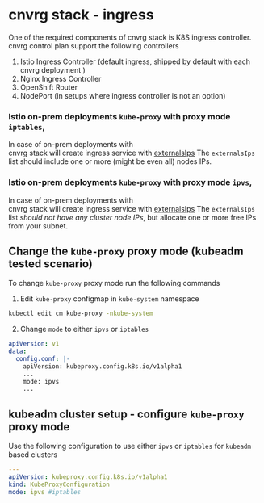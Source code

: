 # cnvrg stack - ingress
One of the required components of cnvrg stack is K8S ingress controller.
cnvrg control plan support the following controllers 
1. Istio Ingress Controller (default ingress, shipped by default with each cnvrg deployment ) 
2. Nginx Ingress Controller 
3. OpenShift Router
4. NodePort (in setups where ingress controller is not an option)

### Istio on-prem deployments `kube-proxy` with proxy mode `iptables`,
In case of on-prem deployments with  
cnvrg stack will create ingress service with [externalsIps](https://kubernetes.io/docs/concepts/services-networking/service/#external-ips) 
The `externalsIps` list should include one or more (might be even all) nodes IPs.

### Istio on-prem deployments `kube-proxy` with proxy mode `ipvs`,
In case of on-prem deployments with  
cnvrg stack will create ingress service with [externalsIps](https://kubernetes.io/docs/concepts/services-networking/service/#external-ips)
The `externalsIps` list *should not have any cluster node IPs*, 
but allocate one or more free IPs from your subnet. 

## Change the `kube-proxy` proxy mode (kubeadm tested scenario)
To change `kube-proxy` proxy mode run the following commands 
1. Edit `kube-proxy` configmap in `kube-system` namespace  
```bash
kubectl edit cm kube-proxy -nkube-system
```
2. Change `mode` to either `ipvs` or `iptables`
```yaml
apiVersion: v1
data:
  config.conf: |-
    apiVersion: kubeproxy.config.k8s.io/v1alpha1
    ...
    mode: ipvs
    ...
```

## kubeadm cluster setup - configure `kube-proxy` proxy mode
Use the following configuration to use either `ipvs` or `iptables` for `kubeadm` based clusters
```yaml
---
apiVersion: kubeproxy.config.k8s.io/v1alpha1
kind: KubeProxyConfiguration
mode: ipvs #iptables
```